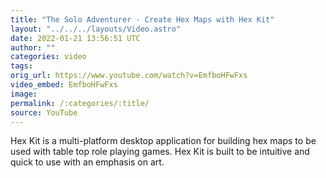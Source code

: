 ```yaml
---
title: "The Solo Adventurer - Create Hex Maps with Hex Kit"
layout: "../../../layouts/Video.astro"
date: 2022-01-21 13:56:51 UTC
author: ""
categories: video
tags: 
orig_url: https://www.youtube.com/watch?v=EmfboHFwFxs
video_embed: EmfboHFwFxs
image:
permalink: /:categories/:title/
source: YouTube
---
```

Hex Kit is a multi-platform desktop application for building hex maps to be used with table top role playing games. Hex Kit is built to be intuitive and quick to use with an emphasis on art.